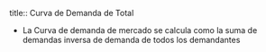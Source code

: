 title:: Curva de Demanda de Total

- La Curva de demanda de mercado se calcula como la suma de demandas inversa de demanda de todos los demandantes